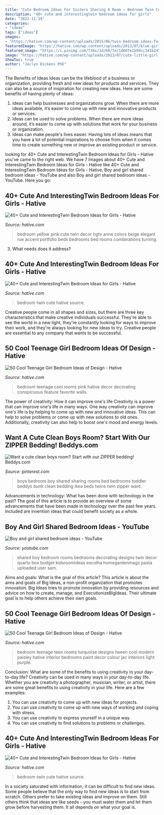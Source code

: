 ```yaml
---
title: "Cute Bedroom Ideas For Sisters Sharing A Room ~ Bedroom Twin Cute Hative Source"
description: "40+ cute and interestingtwin bedroom ideas for girls"
date: "2022-11-19"
categories:
- "ideas"
tags: ["ideas"]
images:
- "https://hative.com/wp-content/uploads/2015/06/twin-bedroom-ideas-for-girls/11-twin-bedroom-ideas-for-girls.jpg"
featuredImage: "https://hative.com/wp-content/uploads/2013/07/blue-girls-bedroom-2810.jpg"
featured_image: "https://i.pinimg.com/736x/1d/60/7e/1d607e1b99cc341b245f068fd48bc5b3.jpg"
image: "https://hative.com/wp-content/uploads/2013/07/cute-little-girl-bedroom-2809.jpg"
ShowToc: true
author: "Jaclyn Dickens PhD"
---
```



The Benefits of Ideas
Ideas can be the lifeblood of a business or organization, providing fresh and new ideas for products and services. They can also be a source of inspiration for creating new ideas. Here are some benefits of having plenty of ideas: 
1. Ideas can help businesses and organizations grow. When there are more ideas available, it’s easier to come up with new and innovative products or services. 
2. Ideas can be used to solve problems. When there are more ideas around, it’s easier to come up with solutions that work for your business or organization. 
3. Ideas can make people's lives easier. Having lots of ideas means that you have a lot of potential inspirations to choose from when it comes time to create something new or improve an existing product or service. 

	

		
looking for 40+ Cute and InterestingTwin Bedroom Ideas for Girls - Hative you've came to the right web. We have 7 Images about 40+ Cute and InterestingTwin Bedroom Ideas for Girls - Hative like 40+ Cute and InterestingTwin Bedroom Ideas for Girls - Hative, Boy and girl shared bedroom ideas - YouTube and also Boy and girl shared bedroom ideas - YouTube. Here you go:
		
    
## 40+ Cute And InterestingTwin Bedroom Ideas For Girls - Hative

<img loading=lazy src="https://hative.com/wp-content/uploads/2015/06/twin-bedroom-ideas-for-girls/11-twin-bedroom-ideas-for-girls.jpg" onerror="this.onerror=null;this.src='https://tse1.mm.bing.net/th?id=OIP.JJHWss2XjjvFp7iuYUKdDQHaJ4&amp;pid=15.1';" alt="40+ Cute and InterestingTwin Bedroom Ideas for Girls - Hative">

_Source: hative.com_

>bedroom yellow pink cute twin decor hgtv anne colors beige elegant rue accent portfolio beds bedrooms bed rooms combinations turning. 

	

3) What needs does it address?

    
## 40+ Cute And InterestingTwin Bedroom Ideas For Girls - Hative

<img loading=lazy src="https://hative.com/wp-content/uploads/2015/06/twin-bedroom-ideas-for-girls/9-twin-bedroom-ideas-for-girls.jpg" onerror="this.onerror=null;this.src='https://tse3.mm.bing.net/th?id=OIP.YE3hVlpAIV9PQpFgfL9WZgHaJ4&amp;pid=15.1';" alt="40+ Cute and InterestingTwin Bedroom Ideas for Girls - Hative">

_Source: hative.com_

>bedroom twin cute hative source. 

	

Creative people come in all shapes and sizes, but there are three key characteristics that make creative individuals successful. They're able to see the world in a new light, they're constantly looking for ways to improve their work, and they're always looking for new ideas to try. Creative people are essential to any company that wants to be successful.

    
## 50 Cool Teenage Girl Bedroom Ideas Of Design - Hative

<img loading=lazy src="https://hative.com/wp-content/uploads/2013/07/cute-little-girl-bedroom-2809.jpg" onerror="this.onerror=null;this.src='https://tse2.mm.bing.net/th?id=OIP.ko6wWNQi3rKTmqbkjHJJqAHaJ3&amp;pid=15.1';" alt="50 Cool Teenage Girl Bedroom Ideas of Design - Hative">

_Source: hative.com_

>bedroom teenage cool rooms pink hative decor decorating conspicuous feature favorite walls. 

	

The power of creativity: How it can improve one's life
Creativity is a power that can improve one's life in many ways. One way creativity can improve one's life is by helping to come up with new and innovative ideas. This can help to solve problems or come up with new solutions to old ones. Additionally, creativity can also help to boost one's mood and energy levels.

    
## Want A Cute Clean Boys Room? Start With Our ZIPPER Bedding! Beddys.com

<img loading=lazy src="https://i.pinimg.com/736x/1d/60/7e/1d607e1b99cc341b245f068fd48bc5b3.jpg" onerror="this.onerror=null;this.src='https://tse2.mm.bing.net/th?id=OIP.YeGA5mQAQRhFtFOFgU4w2gHaLJ&amp;pid=15.1';" alt="Want a cute clean boys room? Start with our ZIPPER bedding! Beddys.com">

_Source: pinterest.com_

>boys bedroom boy shared sharing rooms bed bedrooms toddler beddys bunk clean bedding ikea beds twins twin zipper want. 

	

Advancements in technology: What has been done with technology in the past?
The goal of this article is to provide an overview of some advancements that have been made in technology over the past few years. Included are invention ideas that could benefit society as a whole.

    
## Boy And Girl Shared Bedroom Ideas - YouTube

<img loading=lazy src="https://i.ytimg.com/vi/SaM-S-sxUv0/maxresdefault.jpg" onerror="this.onerror=null;this.src='https://tse4.mm.bing.net/th?id=OIP.S5c2xYqvho6ExwnNng2uPwHaEK&amp;pid=15.1';" alt="Boy and girl shared bedroom ideas - YouTube">

_Source: youtube.com_

>shared boy bedroom rooms bedrooms decorating designs twin decor quarto box budget kidsroomideas escolha homegardenmagz pasta uploaded user sam. 

	

Aims and goals: What is the goal of this article?
This article is about the aims and goals of Big Ideas, a non-profit organization that promotes innovation. Big Ideas tries to promote innovation by providing resources and advice on how to create, manage, and ExecutionizeBigIdeas. Their ultimate goal is to help others achieve their own goals.

    
## 50 Cool Teenage Girl Bedroom Ideas Of Design - Hative

<img loading=lazy src="https://hative.com/wp-content/uploads/2013/07/blue-girls-bedroom-2810.jpg" onerror="this.onerror=null;this.src='https://tse2.mm.bing.net/th?id=OIP.lur0AygUvMuBcxUQ-L52_QHaE8&amp;pid=15.1';" alt="50 Cool Teenage Girl Bedroom Ideas of Design - Hative">

_Source: hative.com_

>bedroom teenage teen rooms turquoise designs tween cool modern paisley hative interior bedrooms paint decor colour jac interiors light purple. 

	

Conclusion: What are some of the benefits to using creativity in your day-to-day life?
Creativity can be used in many ways in your day-to-day life. Whether you are creativity a photographer, musician, writer, or artist, there are some great benefits to using creativity in your life. Here are a few examples:
1. You can use creativity to come up with new ideas for projects.
2. You can use creativity to come up with new ways of working and coping with stress.
3. You can use creativity to express yourself in a unique way.
4. You can use creativity to find solutions to problems or challenges.

    
## 40+ Cute And InterestingTwin Bedroom Ideas For Girls - Hative

<img loading=lazy src="https://hative.com/wp-content/uploads/2015/06/twin-bedroom-ideas-for-girls/28-twin-bedroom-ideas-for-girls.jpg" onerror="this.onerror=null;this.src='https://tse2.mm.bing.net/th?id=OIP.ZfOPvaBNepE7IwyEAcoceAHaE7&amp;pid=15.1';" alt="40+ Cute and InterestingTwin Bedroom Ideas for Girls - Hative">

_Source: hative.com_

>bedroom twin cute hative source. 

	

In a society saturated with information, it can be difficult to find new ideas. Some people believe that the only way to find new ideas is to start from scratch. Others prefer to take existing ideas and improve on them. Still others think that ideas are like seeds - you must water them and let them grow before harvesting them. It all depends on what your goal is.


